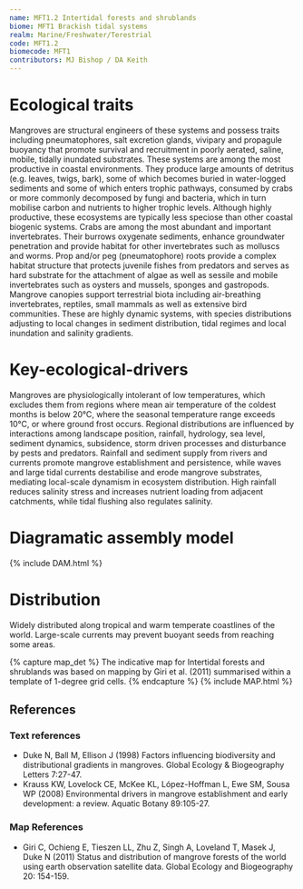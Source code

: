 ```yaml
---
name: MFT1.2 Intertidal forests and shrublands
biome: MFT1 Brackish tidal systems
realm: Marine/Freshwater/Terestrial
code: MFT1.2
biomecode: MFT1
contributors: MJ Bishop / DA Keith
---
```


# Ecological traits

Mangroves are structural engineers of these systems and possess traits including pneumatophores, salt excretion glands, vivipary and propagule buoyancy that promote survival and recruitment in poorly aerated, saline, mobile, tidally inundated substrates. These systems are among the most productive in coastal environments. They produce large amounts of detritus (e.g. leaves, twigs, bark), some of which becomes buried in water-logged sediments and some of which enters trophic pathways, consumed by crabs or more commonly decomposed by fungi and bacteria, which in turn mobilise carbon and nutrients to higher trophic levels. Although highly productive, these ecosystems are typically less speciose than other coastal biogenic systems. Crabs are among the most abundant and important invertebrates. Their burrows oxygenate sediments, enhance groundwater penetration and provide habitat for other invertebrates such as molluscs and worms. Prop and/or peg (pneumatophore) roots provide a complex habitat structure that protects juvenile fishes from predators and serves as hard substrate for the attachment of algae as well as sessile and mobile invertebrates such as oysters and mussels, sponges and gastropods. Mangrove canopies support terrestrial biota including air-breathing invertebrates, reptiles, small mammals as well as extensive bird communities. These are highly dynamic systems, with species distributions adjusting to local changes in sediment distribution, tidal regimes and local inundation and salinity gradients.

# Key-ecological-drivers

Mangroves are physiologically intolerant of low temperatures, which excludes them from regions where mean air temperature of the coldest months is below 20°C, where the seasonal temperature range exceeds 10°C, or where ground frost occurs. Regional distributions are influenced by interactions among landscape position, rainfall, hydrology, sea level, sediment dynamics, subsidence, storm driven processes and disturbance by pests and predators. Rainfall and sediment supply from rivers and currents promote mangrove establishment and persistence, while waves and large tidal currents destabilise and erode mangrove substrates, mediating local-scale dynamism in ecosystem distribution. High rainfall reduces salinity stress and increases nutrient loading from adjacent catchments, while tidal flushing also regulates salinity.

# Diagramatic assembly model

{% include DAM.html %}

# Distribution

Widely distributed along tropical and warm temperate coastlines of the world. Large-scale currents may prevent buoyant seeds from reaching some areas.

{% capture map_det %} The indicative map for Intertidal forests and shrublands was based on mapping by Giri et al. (2011) summarised within a template of 1-degree grid cells. {% endcapture %}
{% include MAP.html %}

## References

### Text references

* Duke N, Ball M, Ellison J (1998) Factors influencing biodiversity and distributional gradients in mangroves. Global Ecology & Biogeography Letters 7:27-47.
* Krauss KW, Lovelock CE, McKee KL, López-Hoffman L, Ewe SM, Sousa WP (2008) Environmental drivers in mangrove establishment and early development: a review. Aquatic Botany 89:105-27.

### Map References

* Giri C, Ochieng E, Tieszen LL, Zhu Z, Singh A, Loveland T, Masek J, Duke N (2011) Status and distribution of mangrove forests of the world using earth observation satellite data. Global Ecology and Biogeography 20: 154-159.
